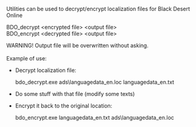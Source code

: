 Utilities can be used to decrypt/encrypt localization files for Black Desert Online

BDO_decrypt \<encrypted file\> \<output file\><br>
BDO_encrypt \<decrypted file\> \<output file\>

WARNING! Output file will be overwritten without asking.
<br>
<br>
Example of use:

- Decrypt localization file:

    bdo_decrypt.exe ads\languagedata_en.loc languagedata_en.txt

- Do some stuff with that file (modify some texts)
- Encrypt it back to the original location:

    bdo_encrypt.exe languagedata_en.txt ads\languagedata_en.loc
